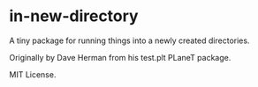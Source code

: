 in-new-directory
===================

A tiny package for running things into a newly created directories.

Originally by Dave Herman from his test.plt PLaneT package.

MIT License.
